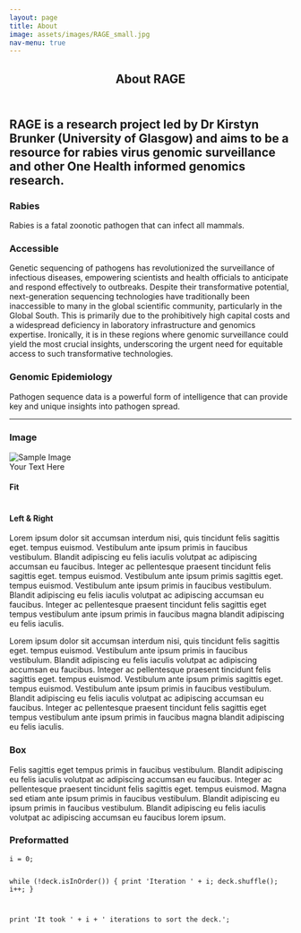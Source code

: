 ```yaml
---
layout: page
title: About
image: assets/images/RAGE_small.jpg
nav-menu: true
---
```


<!-- Main -->
<div id="main" class="alt">

<!-- One -->
<section id="one">
	<div class="inner">
		<header class="major">
			<h1>About RAGE</h1>
		</header>

<!-- Content -->

<h2 id="content">RAGE is a research project led by Dr Kirstyn Brunker (University of Glasgow) and aims to be a resource for rabies virus genomic surveillance and other One Health informed genomics research. </h2>
<div class="row">
	<div class="4u 12u$(medium) box box_moon1">
		<h3>Rabies</h3>
		<p><span class="image left"><img src="{% link assets/images/pic09.jpg %}" alt="" /></span>Rabies is a fatal zoonotic pathogen that can infect all mammals. </p>
	</div>
	<div class="4u 12u$(medium) box_moon2">
		<h3>Accessible</h3>
		<p><span class="image left"><img src="{% link assets/images/carSeq.jpg %}" alt="" /></span>Genetic sequencing of pathogens has revolutionized the surveillance of infectious diseases, empowering scientists and health officials to anticipate and respond effectively to outbreaks. Despite their transformative potential, next-generation sequencing technologies have traditionally been inaccessible to many in the global scientific community, particularly in the Global South. This is primarily due to the prohibitively high capital costs and a widespread deficiency in laboratory infrastructure and genomics expertise. Ironically, it is in these regions where genomic surveillance could yield the most crucial insights, underscoring the urgent need for equitable access to such transformative technologies.</p>
	</div>
	<div class="4u 12u$(medium) box_moon3">
		<h3>Genomic Epidemiology</h3>
		<p>Pathogen sequence data is a powerful form of intelligence that can provide key and unique insights into pathogen spread. </p>
</div>

<hr class="major" />


<!-- Image -->
<h3>Image</h3>
        <!-- Break -->
 <div class="image-container">
    <img src="{% link assets/images/pic03.jpg %}" alt="Sample Image" class="image">
    <div class="overlay">
        <div class="text">Your Text Here</div>
    </div>
</div>

<h4>Fit</h4>
<span class="image fit"><img src="{% link assets/images/pic03.jpg %}" alt="" /></span>
<div class="box alt">
	<div class="row 50% uniform">
		<div class="4u"><span class="image fit"><img src="{% link assets/images/pic08.jpg %}" alt="" /></span></div>
		<div class="4u"><span class="image fit"><img src="{% link assets/images/pic09.jpg %}" alt="" /></span></div>
		<div class="4u$"><span class="image fit"><img src="{% link assets/images/pic10.jpg %}" alt="" /></span></div>
		<!-- Break -->
		<div class="4u"><span class="image fit"><img src="{% link assets/images/pic10.jpg %}" alt="" /></span></div>
		<div class="4u"><span class="image fit"><img src="{% link assets/images/pic08.jpg %}" alt="" /></span></div>
		<div class="4u$"><span class="image fit"><img src="{% link assets/images/pic09.jpg %}" alt="" /></span></div>
		<!-- Break -->
		<div class="4u"><span class="image fit"><img src="{% link assets/images/pic09.jpg %}" alt="" /></span></div>
		<div class="4u"><span class="image fit"><img src="{% link assets/images/pic10.jpg %}" alt="" /></span></div>
		<div class="4u$"><span class="image fit"><img src="{% link assets/images/pic08.jpg %}" alt="" /></span></div>
	</div>
</div>

<h4>Left &amp; Right</h4>
<p><span class="image left"><img src="{% link assets/images/pic09.jpg %}" alt="" /></span>Lorem ipsum dolor sit accumsan interdum nisi, quis tincidunt felis sagittis eget. tempus euismod. Vestibulum ante ipsum primis in faucibus vestibulum. Blandit adipiscing eu felis iaculis volutpat ac adipiscing accumsan eu faucibus. Integer ac pellentesque praesent tincidunt felis sagittis eget. tempus euismod. Vestibulum ante ipsum primis sagittis eget. tempus euismod. Vestibulum ante ipsum primis in faucibus vestibulum. Blandit adipiscing eu felis iaculis volutpat ac adipiscing accumsan eu faucibus. Integer ac pellentesque praesent tincidunt felis sagittis eget tempus vestibulum ante ipsum primis in faucibus magna blandit adipiscing eu felis iaculis.</p>
<p><span class="image right"><img src="{% link assets/images/pic10.jpg %}" alt="" /></span>Lorem ipsum dolor sit accumsan interdum nisi, quis tincidunt felis sagittis eget. tempus euismod. Vestibulum ante ipsum primis in faucibus vestibulum. Blandit adipiscing eu felis iaculis volutpat ac adipiscing accumsan eu faucibus. Integer ac pellentesque praesent tincidunt felis sagittis eget. tempus euismod. Vestibulum ante ipsum primis sagittis eget. tempus euismod. Vestibulum ante ipsum primis in faucibus vestibulum. Blandit adipiscing eu felis iaculis volutpat ac adipiscing accumsan eu faucibus. Integer ac pellentesque praesent tincidunt felis sagittis eget tempus vestibulum ante ipsum primis in faucibus magna blandit adipiscing eu felis iaculis.</p>

<!-- Box -->
<h3>Box</h3>
<div class="box">
	<p>Felis sagittis eget tempus primis in faucibus vestibulum. Blandit adipiscing eu felis iaculis volutpat ac adipiscing accumsan eu faucibus. Integer ac pellentesque praesent tincidunt felis sagittis eget. tempus euismod. Magna sed etiam ante ipsum primis in faucibus vestibulum. Blandit adipiscing eu ipsum primis in faucibus vestibulum. Blandit adipiscing eu felis iaculis volutpat ac adipiscing accumsan eu faucibus lorem ipsum.</p>
</div>

<!-- Preformatted Code -->
<h3>Preformatted</h3>
<pre><code>i = 0;

while (!deck.isInOrder()) {
    print 'Iteration ' + i;
    deck.shuffle();
    i++;
}

print 'It took ' + i + ' iterations to sort the deck.';
</code></pre>

</div>
</div>

</div>
</section>

</div>
